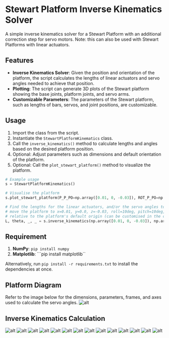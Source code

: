 # Stewart Platform Inverse Kinematics Solver

A simple inverse kinematics solver for a Stewart Platform with an additional correction step for servo motors. Note: this can also be used with Stewart Platforms with linear actuators.

## Features

- **Inverse Kinematics Solver**: Given the position and orientation of the platform, the script calculates the lengths of linear actuators and servo angles needed to achieve that position.
- **Plotting**: The script can generate 3D plots of the Stewart platform showing the base joints, platform joints, and servo arms.
- **Customizable Parameters**: The parameters of the Stewart platform, such as lengths of bars, servos, and joint positions, are customizable.

## Usage

1. Import the class from the script.
2. Instantiate the `StewartPlatformKinematics` class.
3. Call the `inverse_kinematics()` method to calculate lengths and angles based on the desired platform position.
4. Optional: Adjust parameters such as dimensions and default orientation of the platform.
5. Optional: Call the `plot_stewart_platform()` method to visualize the platform.

```python
# Example usage 
s = StewartPlatformKinematics()

# Visualise the platform
s.plot_stewart_platform(P_P_PO=np.array([0.01, 0, -0.03]), ROT_P_PO=np.array([10,10,10]), is_deg=True)

# Find the lengths for the linear actuators, and/or the servo angles to
# move the platform to x=0.01, y=0.0, z=-0.03, roll=10deg, pitch=10deg, yaw=10deg
# relative to the platform's default origin (can be customised in the code)
L, theta, _, _ = s.inverse_kinematics(np.array([0.01, 0, -0.03]), np.array([10,10,10]), is_deg=True)
```

## Requirement

1. **NumPy**: ```pip install numpy```
2. **Matplotlib**: ```pip install matplotlib``

Alternatively, run ```pip install -r requirements.txt``` to install the dependencies at once.

## Platform Diagram

Refer to the image below for the dimensions, parameters, frames, and axes used to calculate the servo angles.
![alt](docs/slides/Slide2.PNG)

## Inverse Kinematics Calculation

![alt](docs/slides/Slide3.PNG)
![alt](docs/slides/Slide4.PNG)
![alt](docs/slides/Slide5.PNG)
![alt](docs/slides/Slide6.PNG)
![alt](docs/slides/Slide7.PNG)
![alt](docs/slides/Slide8.PNG)
![alt](docs/slides/Slide9.PNG)
![alt](docs/slides/Slide10.PNG)
![alt](docs/slides/Slide11.PNG)
![alt](docs/slides/Slide12.PNG)
![alt](docs/slides/Slide13.PNG)
![alt](docs/slides/Slide14.PNG)
![alt](docs/slides/Slide15.PNG)
![alt](docs/slides/Slide16.PNG)
